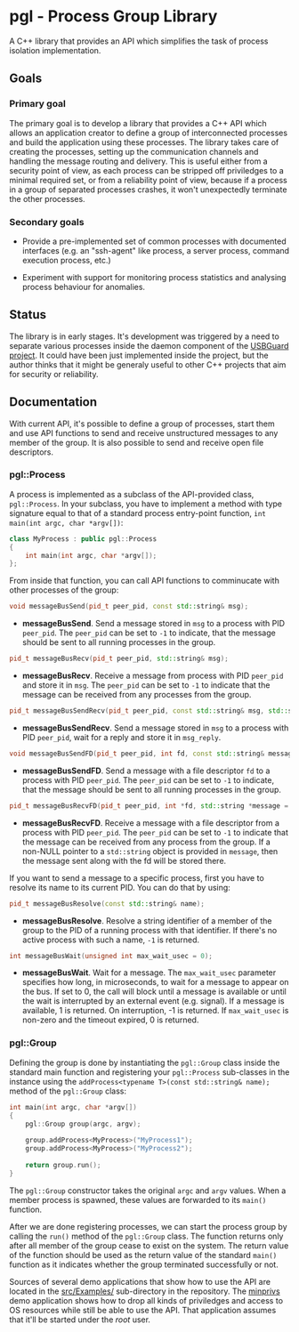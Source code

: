 # pgl - Process Group Library

A C++ library that provides an API which simplifies the task of process
isolation implementation.

## Goals

### Primary goal

The primary goal is to develop a library that provides a C++ API which allows
an application creator to define a group of interconnected processes and build
the application using these processes. The library takes care of creating the
processes, setting up the communication channels and handling the message
routing and delivery. This is useful either from a security point of view, as
each process can be stripped off priviledges to a minimal required set, or from
a reliability point of view, because if a process in a group of separated
processes crashes, it won't unexpectedly terminate the other processes.

### Secondary goals

* Provide a pre-implemented set of common processes with documented interfaces
  (e.g. an "ssh-agent" like process, a server process, command execution
  process, etc.)

* Experiment with support for monitoring process statistics and analysing
  process behaviour for anomalies.

## Status

The library is in early stages. It's development was triggered by a need to
separate various processes inside the daemon component of the
[USBGuard project](https://github.com/dkopecek/usbguard). It could have been
just implemented inside the project, but the author thinks that it might be
generaly useful to other C++ projects that aim for security or reliability.

## Documentation

With current API, it's possible to define a group of processes, start them and
use API functions to send and receive unstructured messages to any member of
the group. It is also possible to send and receive open file descriptors.

### pgl::Process

A process is implemented as a subclass of the API-provided class, `pgl::Process`.
In your subclass, you have to implement a method with type signature equal to
that of a standard process entry-point function, `int main(int argc, char *argv[])`:

```c++
class MyProcess : public pgl::Process
{
    int main(int argc, char *argv[]);
};
```

From inside that function, you can call API functions to comminucate with other
processes of the group:

```c++
void messageBusSend(pid_t peer_pid, const std::string& msg);
```
 * __messageBusSend__.
  Send a message stored in `msg` to a process with PID `peer_pid`.
  The `peer_pid` can be set to `-1` to indicate, that the message should be
  sent to all running processes in the group.


```c++
pid_t messageBusRecv(pid_t peer_pid, std::string& msg);
```
* __messageBusRecv__.
  Receive a message from process with PID `peer_pid` and store it in `msg`.
  The `peer_pid` can be set to `-1` to indicate that the message can be
  received from any processes from the group.


```c++
pid_t messageBusSendRecv(pid_t peer_pid, const std::string& msg, std::string& msg_reply);
```
* __messageBusSendRecv__.
  Send a message stored in `msg` to a process with PID `peer_pid`, wait for a
  reply and store it in `msg_reply`.


```c++
void messageBusSendFD(pid_t peer_pid, int fd, const std::string& message = "");
```
* __messageBusSendFD__.
  Send a message with a file descriptor `fd` to a process with PID `peer_pid`.
  The `peer_pid` can be set to `-1` to indicate, that the message should be
  sent to all running processes in the group.


```c++
pid_t messageBusRecvFD(pid_t peer_pid, int *fd, std::string *message = nullptr);
```
* __messageBusRecvFD__.
  Receive a message with a file descriptor from a process with PID `peer_pid`.
  The `peer_pid` can be set to `-1` to indicate that the message can be received
  from any process from the group. If a non-NULL pointer to a `std::string`
  object is provided in `message`, then the message sent along with the fd will
  be stored there.


If you want to send a message to a specific process, first you have to resolve
its name to its current PID. You can do that by using:

```c++
pid_t messageBusResolve(const std::string& name);
```
* __messageBusResolve__.
  Resolve a string identifier of a member of the group to the PID of a running
  process with that identifier. If there's no active process with such a name,
  `-1` is returned.

```c++
int messageBusWait(unsigned int max_wait_usec = 0);
```
* __messageBusWait__.
  Wait for a message. The `max_wait_usec` parameter specifies how long, in
  microseconds, to wait for a message to appear on the bus. If set to 0, the
  call will block until a message is available or until the wait is interrupted
  by an external event (e.g. signal). If a message is available, 1 is returned.
  On interruption, -1 is returned. If `max_wait_usec` is non-zero and the
  timeout expired, 0 is returned.


### pgl::Group

Defining the group is done by instantiating the `pgl::Group` class inside the
standard main function and registering your `pgl::Process` sub-classes in the
instance using the `addProcess<typename T>(const std::string& name);` method of
the `pgl::Group` class:

```c++
int main(int argc, char *argv[])
{
    pgl::Group group(argc, argv);
    
    group.addProcess<MyProcess>("MyProcess1");
    group.addProcess<MyProcess>("MyProcess2");
    
    return group.run();
}
```

The `pgl::Group` constructor takes the original `argc` and `argv` values. When
a member process is spawned, these values are forwarded to its `main()` function.

After we are done registering processes, we can start the process group by
calling the `run()` method of the `pgl::Group` class. The function returns only
after all member of the group cease to exist on the system. The return value of
the function should be used as the return value of the standard `main()`
function as it indicates whether the group terminated successfully or not.

Sources of several demo applications that show how to use the API are located
in the [src/Examples/](src/Examples) sub-directory in the repository.
The [minprivs](src/Examples/minprivs.cpp) demo application shows how to drop
all kinds of priviledges and access to OS resources while still be able to use
the API. That application assumes that it'll be started under the *root* user.

